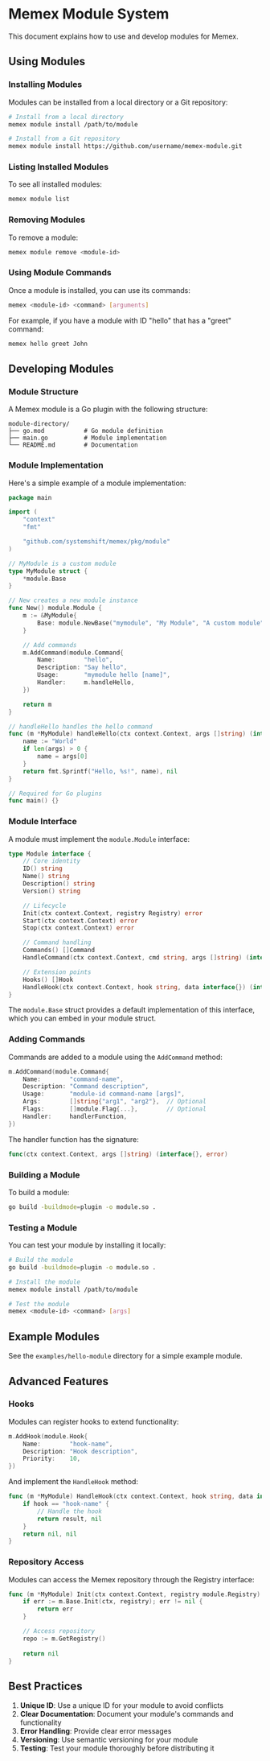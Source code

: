 # Memex Module System

This document explains how to use and develop modules for Memex.

## Using Modules

### Installing Modules

Modules can be installed from a local directory or a Git repository:

```bash
# Install from a local directory
memex module install /path/to/module

# Install from a Git repository
memex module install https://github.com/username/memex-module.git
```

### Listing Installed Modules

To see all installed modules:

```bash
memex module list
```

### Removing Modules

To remove a module:

```bash
memex module remove <module-id>
```

### Using Module Commands

Once a module is installed, you can use its commands:

```bash
memex <module-id> <command> [arguments]
```

For example, if you have a module with ID "hello" that has a "greet" command:

```bash
memex hello greet John
```

## Developing Modules

### Module Structure

A Memex module is a Go plugin with the following structure:

```
module-directory/
├── go.mod           # Go module definition
├── main.go          # Module implementation
└── README.md        # Documentation
```

### Module Implementation

Here's a simple example of a module implementation:

```go
package main

import (
	"context"
	"fmt"

	"github.com/systemshift/memex/pkg/module"
)

// MyModule is a custom module
type MyModule struct {
	*module.Base
}

// New creates a new module instance
func New() module.Module {
	m := &MyModule{
		Base: module.NewBase("mymodule", "My Module", "A custom module"),
	}

	// Add commands
	m.AddCommand(module.Command{
		Name:        "hello",
		Description: "Say hello",
		Usage:       "mymodule hello [name]",
		Handler:     m.handleHello,
	})

	return m
}

// handleHello handles the hello command
func (m *MyModule) handleHello(ctx context.Context, args []string) (interface{}, error) {
	name := "World"
	if len(args) > 0 {
		name = args[0]
	}
	return fmt.Sprintf("Hello, %s!", name), nil
}

// Required for Go plugins
func main() {}
```

### Module Interface

A module must implement the `module.Module` interface:

```go
type Module interface {
	// Core identity
	ID() string
	Name() string
	Description() string
	Version() string

	// Lifecycle
	Init(ctx context.Context, registry Registry) error
	Start(ctx context.Context) error
	Stop(ctx context.Context) error

	// Command handling
	Commands() []Command
	HandleCommand(ctx context.Context, cmd string, args []string) (interface{}, error)

	// Extension points
	Hooks() []Hook
	HandleHook(ctx context.Context, hook string, data interface{}) (interface{}, error)
}
```

The `module.Base` struct provides a default implementation of this interface, which you can embed in your module struct.

### Adding Commands

Commands are added to a module using the `AddCommand` method:

```go
m.AddCommand(module.Command{
	Name:        "command-name",
	Description: "Command description",
	Usage:       "module-id command-name [args]",
	Args:        []string{"arg1", "arg2"},  // Optional
	Flags:       []module.Flag{...},        // Optional
	Handler:     handlerFunction,
})
```

The handler function has the signature:

```go
func(ctx context.Context, args []string) (interface{}, error)
```

### Building a Module

To build a module:

```bash
go build -buildmode=plugin -o module.so .
```

### Testing a Module

You can test your module by installing it locally:

```bash
# Build the module
go build -buildmode=plugin -o module.so .

# Install the module
memex module install /path/to/module

# Test the module
memex <module-id> <command> [args]
```

## Example Modules

See the `examples/hello-module` directory for a simple example module.

## Advanced Features

### Hooks

Modules can register hooks to extend functionality:

```go
m.AddHook(module.Hook{
	Name:        "hook-name",
	Description: "Hook description",
	Priority:    10,
})
```

And implement the `HandleHook` method:

```go
func (m *MyModule) HandleHook(ctx context.Context, hook string, data interface{}) (interface{}, error) {
	if hook == "hook-name" {
		// Handle the hook
		return result, nil
	}
	return nil, nil
}
```

### Repository Access

Modules can access the Memex repository through the Registry interface:

```go
func (m *MyModule) Init(ctx context.Context, registry module.Registry) error {
	if err := m.Base.Init(ctx, registry); err != nil {
		return err
	}

	// Access repository
	repo := m.GetRegistry()
	
	return nil
}
```

## Best Practices

1. **Unique ID**: Use a unique ID for your module to avoid conflicts
2. **Clear Documentation**: Document your module's commands and functionality
3. **Error Handling**: Provide clear error messages
4. **Versioning**: Use semantic versioning for your module
5. **Testing**: Test your module thoroughly before distributing it
